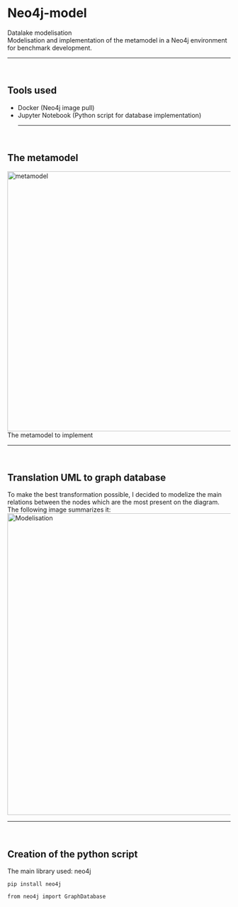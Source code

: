 # Neo4j-model
Datalake modelisation <br/>
Modelisation and implementation of the metamodel in a Neo4j environment for benchmark development.
<br/> <hr/><br/>

## Tools used
* Docker (Neo4j image pull)
* Jupyter Notebook (Python script for database implementation)
<br/> <hr/><br/>
## The metamodel
<img width="586" alt="metamodel" src="https://user-images.githubusercontent.com/82585768/140319195-a158224b-3051-47ea-8605-4a1b41fcd3c4.png">
The metamodel to implement
<br/> <hr/><br/>

## Translation UML to graph database
To make the best transformation possible, I decided to modelize the main relations between the nodes which are the most present on the diagram. <br/>
The following image summarizes it: <br/>
<img width = "586" img height = "680" alt= "Modelisation" src="https://user-images.githubusercontent.com/82585768/140326003-06355f89-193d-4a13-9d88-d901036cd62e.jpg">
<br/> <hr/><br/>

## Creation of the python script

The main library used: neo4j

    pip install neo4j
   
    from neo4j import GraphDatabase
